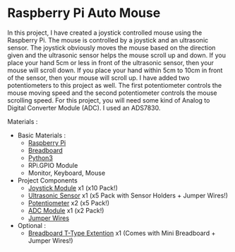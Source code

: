 # Raspberry Pi Auto Mouse

In this project, I have created a joystick controlled mouse using the Raspberry Pi.  The mouse is controlled by a joystick and an ultrasonic sensor.  The joystick obviously moves the mouse based on the direction given and the ultrasonic sensor helps the mouse scroll up and down.  If you place your hand 5cm or less in front of the ultrasonic sensor, then your mouse will scroll down.  If you place your hand within 5cm to 10cm in front of the sensor, then your mouse will scroll up.  I have added two potentiometers to this project as well.  The first potentiometer controls the mouse moving speed and the second potentiometer controls the mouse scrolling speed.  For this project, you will need some kind of Analog to Digital Converter Module (ADC).  I used an ADS7830.

Materials :
  - Basic Materials :
    - [Raspberry Pi](https://www.amazon.com/CanaKit-Raspberry-Starter-Premium-Black/dp/B07BCC8PK7/ref=sr_1_1_sspa?dchild=1&keywords=raspberry+pi+3&qid=1597708898&sr=8-1-spons&psc=1&spLa=ZW5jcnlwdGVkUXVhbGlmaWVyPUEyMVJaMVVMMFQxTDJNJmVuY3J5cHRlZElkPUEwMzI5MzA0VTVHQUY5R0I3WVNKJmVuY3J5cHRlZEFkSWQ9QTA3NTAxMjAzTUIyNzBOUEVKVk9JJndpZGdldE5hbWU9c3BfYXRmJmFjdGlvbj1jbGlja1JlZGlyZWN0JmRvTm90TG9nQ2xpY2s9dHJ1ZQ==)
    - [Breadboard](https://www.amazon.com/EL-CP-003-Breadboard-Solderless-Distribution-Connecting/dp/B01EV6LJ7G/ref=sr_1_1_sspa?dchild=1&keywords=breadboard&qid=1597709033&sr=8-1-spons&psc=1&spLa=ZW5jcnlwdGVkUXVhbGlmaWVyPUEzUzJGSEpMRU1TSjNLJmVuY3J5cHRlZElkPUEwODI2MDcwM0I3NjBXOUtRSUxHQyZlbmNyeXB0ZWRBZElkPUEwNTI0ODkxMTVLQVI1Vk9QVEE5OCZ3aWRnZXROYW1lPXNwX2F0ZiZhY3Rpb249Y2xpY2tSZWRpcmVjdCZkb05vdExvZ0NsaWNrPXRydWU=)
    - [Python3](https://www.python.org/)
    - RPi.GPIO Module
    - Monitor, Keyboard, Mouse
  - Project Components
    - [Joystick Module](https://www.amazon.com/WGCD-Joystick-Breakout-Controller-Arduino/dp/B01N59MK0U/ref=sr_1_2_sspa?crid=3HJ0XBLELS3SS&dchild=1&keywords=joystick+module&qid=1598636392&sprefix=joysti%2Caps%2C225&sr=8-2-spons&psc=1&spLa=ZW5jcnlwdGVkUXVhbGlmaWVyPUFQRE40WEFRNTVHQVomZW5jcnlwdGVkSWQ9QTA5MjkwMzgxQUU2UjI5TVFYUU5LJmVuY3J5cHRlZEFkSWQ9QTA1NTE5NzYzQzFCTkcyVlhZMTdCJndpZGdldE5hbWU9c3BfYXRmJmFjdGlvbj1jbGlja1JlZGlyZWN0JmRvTm90TG9nQ2xpY2s9dHJ1ZQ==) x1 (x10 Pack!)
    - [Ultrasonic Sensor](https://www.amazon.com/Smraza-Ultrasonic-Distance-Mounting-Duemilanove/dp/B01JG09DCK/ref=sr_1_1_sspa?crid=2EBBARQXLGE9X&dchild=1&keywords=ultrasonic+sensor&qid=1598636481&sprefix=ultrasonic+sensor%2Caps%2C231&sr=8-1-spons&psc=1&spLa=ZW5jcnlwdGVkUXVhbGlmaWVyPUExNlI0VlhYRkZBV01QJmVuY3J5cHRlZElkPUEwMzUwMDUwMlRBREVWT1JROUcyWiZlbmNyeXB0ZWRBZElkPUEwNDIyMDEyMjNLSDE1TkdLU0lJQSZ3aWRnZXROYW1lPXNwX2F0ZiZhY3Rpb249Y2xpY2tSZWRpcmVjdCZkb05vdExvZ0NsaWNrPXRydWU=) x1 (x5 Pack with Sensor Holders + Jumper Wires!)
    - [Potentiometer](https://www.amazon.com/Uxcell-a15011600ux0235-Linear-Rotary-Potentiometer/dp/B01DKCUVMQ/ref=sr_1_10?crid=2SQWKWKZIW5X4&dchild=1&keywords=potentiometer&qid=1598636606&sprefix=potentiomater%2Caps%2C235&sr=8-10) x2 (x5 Pack!)
    - [ADC Module](https://www.amazon.com/Converter-Programmable-Amplifier-Development-Raspberry/dp/B07TGB6KF8/ref=sr_1_5?dchild=1&keywords=adc+module&qid=1598636682&sr=8-5) x1 (x2 Pack!)
    - [Jumper Wires](https://www.amazon.com/EDGELEC-Breadboard-Optional-Assorted-Multicolored/dp/B07GD2BWPY/ref=sr_1_3?dchild=1&keywords=jumper+wires&qid=1598636986&sr=8-3)
  - Optional :
    - [Breadboard T-Type Extention](https://www.amazon.com/Kuman-Expansion-Raspberry-Solderless-Breadboard/dp/B074DSMPYD/ref=sr_1_8?dchild=1&keywords=breadboard+extension&qid=1597765374&sr=8-8) x1 (Comes with Mini Breadboard + Jumper Wires!)
